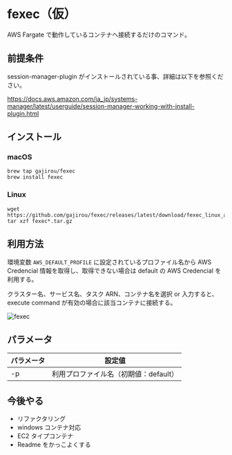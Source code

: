 # fexec（仮）
AWS Fargate で動作しているコンテナへ接続するだけのコマンド。
## 前提条件
session-manager-plugin がインストールされている事、詳細は以下を参照ください。

https://docs.aws.amazon.com/ja_jp/systems-manager/latest/userguide/session-manager-working-with-install-plugin.html
## インストール
### macOS
```
brew tap gajirou/fexec
brew install fexec
```
### Linux
```
wget https://github.com/gajirou/fexec/releases/latest/download/fexec_linux_amd64.tar.gz
tar xzf fexec*.tar.gz
```
## 利用方法
環境変数 `AWS_DEFAULT_PROFILE` に設定されているプロファイル名から AWS Credencial 情報を取得し、取得できない場合は default の AWS Credencial を利用する。

クラスター名、サービス名、タスク ARN、コンテナ名を選択 or 入力すると、execute command が有効の場合に該当コンテナに接続する。

![fexec](https://storage.googleapis.com/zenn-user-upload/3013879517cb-20220806.gif)

## パラメータ
| パラメータ | 設定値 |
| ---- | ---- |
| -p | 利用プロファイル名（初期値：default） |
## 今後やる
- リファクタリング
- windows コンテナ対応
- EC2 タイプコンテナ
- Readme をかっこよくする
